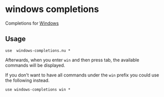 # windows completions

Completions for [Windows](https://www.microsoft.com/en-gb/windows)

## Usage

```nushell
use  windows-completions.nu *
```

Afterwards, when you enter `win` and then press tab, the available commands will be displayed.

If you don't want to have all commands under the `win` prefix you could use the following instead.
```nushell
use windows-completions win *
```

